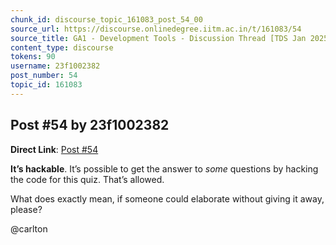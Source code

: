 ```yaml
---
chunk_id: discourse_topic_161083_post_54_00
source_url: https://discourse.onlinedegree.iitm.ac.in/t/161083/54
source_title: GA1 - Development Tools - Discussion Thread [TDS Jan 2025]
content_type: discourse
tokens: 90
username: 23f1002382
post_number: 54
topic_id: 161083
---
```


## Post #54 by 23f1002382

**Direct Link**: [Post #54](https://discourse.onlinedegree.iitm.ac.in/t/161083/54)

**It’s hackable**. It’s possible to get the answer to *some* questions by hacking the code for this quiz. That’s allowed.

What does exactly mean, if someone could elaborate without giving it away, please?

@carlton
